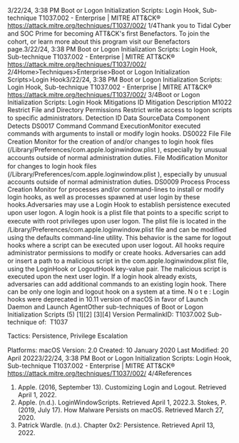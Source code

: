 3/22/24, 3:38 PM Boot or Logon Initialization Scripts: Login Hook, Sub-technique T1037.002 - Enterprise | MITRE ATT&CK®
https://attack.mitre.org/techniques/T1037/002/ 1/4Thank you to Tidal Cyber and SOC Prime for becoming ATT&CK's ﬁrst Benefactors. To join the cohort, or learn more about this program visit our
Benefactors page.3/22/24, 3:38 PM Boot or Logon Initialization Scripts: Login Hook, Sub-technique T1037.002 - Enterprise | MITRE ATT&CK®
https://attack.mitre.org/techniques/T1037/002/ 2/4Home>Techniques>Enterprise>Boot or Logon Initialization Scripts>Login Hook3/22/24, 3:38 PM Boot or Logon Initialization Scripts: Login Hook, Sub-technique T1037.002 - Enterprise | MITRE ATT&CK®
https://attack.mitre.org/techniques/T1037/002/ 3/4Boot or Logon Initialization Scripts: Login Hook
Mitigations
ID Mitigation Description
M1022 Restrict File and Directory Permissions Restrict write access to logon scripts to speciﬁc administrators.
Detection
ID Data SourceData Component Detects
DS0017 Command Command
ExecutionMonitor executed commands with arguments to install or modify login hooks.
DS0022 File File Creation Monitor for the creation of and/or changes to login hook ﬁles
(/Library/Preferences/com.apple.loginwindow.plist ), especially by unusual accounts
outside of normal administration duties.
File Modiﬁcation Monitor for changes to login hook ﬁles
(/Library/Preferences/com.apple.loginwindow.plist ), especially by unusual accounts
outside of normal administration duties.
DS0009 Process Process Creation Monitor for processes and/or command-lines to install or modify login hooks, as well as
processes spawned at user login by these hooks.Adversaries may use a Login Hook to establish persistence executed upon user logon. A login hook is a plist ﬁle that points to a speciﬁc
script to execute with root privileges upon user logon. The plist ﬁle is located in the
/Library/Preferences/com.apple.loginwindow.plist ﬁle and can be modiﬁed using the defaults command-line utility. This behavior
is the same for logout hooks where a script can be executed upon user logout. All hooks require administrator permissions to modify or
create hooks.
Adversaries can add or insert a path to a malicious script in the com.apple.loginwindow.plist ﬁle, using the LoginHook or LogoutHook
key-value pair. The malicious script is executed upon the next user login. If a login hook already exists, adversaries can add additional
commands to an existing login hook. There can be only one login and logout hook on a system at a time.
N o t e : Login hooks were deprecated in 10.11 version of macOS in favor of Launch Daemon and Launch AgentOther sub-techniques of Boot or Logon Initialization Scripts (5)
[1][2]
[3][4]
Version PermalinkID: T1037.002
Sub-technique of:  T1037

Tactics: Persistence, Privilege Escalation

Platforms: macOS
Version: 2.0
Created: 10 January 2020
Last Modiﬁed: 20 April 20223/22/24, 3:38 PM Boot or Logon Initialization Scripts: Login Hook, Sub-technique T1037.002 - Enterprise | MITRE ATT&CK®
https://attack.mitre.org/techniques/T1037/002/ 4/4References
1. Apple. (2016, September 13). Customizing Login and Logout.
Retrieved April 1, 2022.
2. Apple. (n.d.). LoginWindowScripts. Retrieved April 1, 2022.3. Stokes, P. (2019, July 17). How Malware Persists on macOS.
Retrieved March 27, 2020.
4. Patrick Wardle. (n.d.). Chapter 0x2: Persistence. Retrieved April
13, 2022.